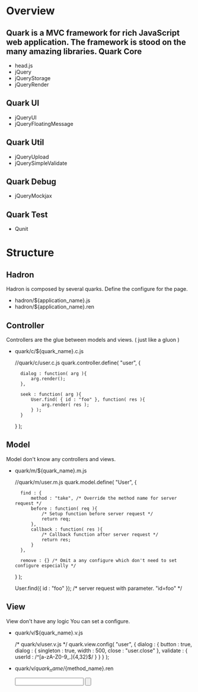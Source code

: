 Overview
========

Quark is a MVC framework for rich JavaScript web application.
The framework is stood on the many amazing libraries.
Quark Core
---------
* head.js
* jQuery
* jQueryStorage
* jQueryRender

Quark UI
--------
* jQueryUI
* jQueryFloatingMessage

Quark Util
----------
* jQueryUpload
* jQuerySimpleValidate

Quark Debug
-----------
* jQueryMockjax

Quark Test
----------
* Qunit

Structure
=========

Hadron
------
Hadron is composed by several quarks.
Define the configure for the page.

* hadron/${application_name}.js
* hadron/${application_name}.ren

Controller
----------
Controllers are the glue between models and views. ( just like a gluon )

* quark/c/${quark_name}.c.js

    //quark/c/user.c.js
    quark.controller.define( "user", {
    
        dialog : function( arg ){
            arg.render();
        },
    
        seek : function( arg ){
            User.find( { id : "foo" }, function( res ){
                arg.render( res );
            } );
        }
    } );



Model
-------
Model don't know any controllers and views.

* quark/m/${quark_name}.m.js

    //quark/m/user.m.js
    quark.model.define( "User", {
    
        find : {
            method : "take", /* Override the method name for server request */
            before : function( req ){
                /* Setup function before server request */
                return req;
            },
            callback : function( res ){
                /* Callback function after server request */
                return res;
            }
        },
    
        remove : {} /* Omit a any configure which don't need to set configure especially */
    
    } );

    User.find({ id : "foo" });  /* server request with parameter. "id=foo" */

View
----
View don't have any logic
You can set a configure.

* quark/v/${quark_name}.v.js

    /* quark/v/user.v.js */
    quark.view.config( "user", {
        dialog : {
            button : true,
            dialog : {
                singleton : true,
                width : 500,
                close : "user.close"
            },
            validate : {
                userId : /^[a-zA-Z0-9_\.]{4,32}$/
            } 
        }
    } );

* quark/v/${quark_name}/${method_name}.ren

    <!-- quark/v/user/dialog.ren -->
    <div id="user-dialog">
        <form id="user-seek-form" >
            <input type="text" id="userId" name="id" >
            <input type="button" data-quark-event="click-user.seek:form" >
        </form>
    </div>



